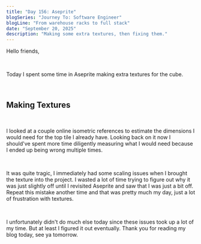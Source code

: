 ```yaml
---
title: "Day 156: Aseprite"
blogSeries: "Journey To: Software Engineer"
blogLine: "From warehouse racks to full stack"
date: "September 20, 2025"
description: "Making some extra textures, then fixing them."
---
```


Hello friends,

<br>

Today I spent some time in Aseprite making extra textures for the cube.

<br>

## Making Textures

<br>

I looked at a couple online isometric references to estimate the dimensions I would need for the top tile I already have. Looking back on it now I should've spent more time diligently measuring what I would need because I ended up being wrong multiple times.

<br>

It was quite tragic, I immediately had some scaling issues when I brought the texture into the project. I wasted a lot of time trying to figure out why it was just slightly off until I revisited Aseprite and saw that I was just a bit off. Repeat this mistake another time and that was pretty much my day, just a lot of frustration with textures.

<br>

I unfortunately didn't do much else today since these issues took up a lot of my time. But at least I figured it out eventually. Thank you for reading my blog today, see ya tomorrow.